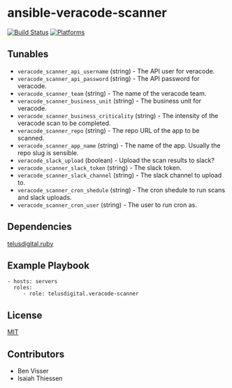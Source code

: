 # ansible-veracode-scanner

[![Build Status](https://travis-ci.org/telusdigital/ansible-veracode-scanner.svg?branch=master)](https://travis-ci.org/telusdigital/ansible-veracode-scanner)
[![Platforms](http://img.shields.io/badge/platforms-ubuntu-lightgrey.svg?style=flat)](#)

Tunables
--------
* `veracode_scanner_api_username` (string) - The API user for veracode.
* `veracode_scanner_api_password` (string) - The API password for veracode.
* `veracode_scanner_team` (string) - The name of the veracode team.
* `veracode_scanner_business_unit` (string) - The business unit for veracode.
* `veracode_scanner_business_criticality` (string) - The intensity of the veracode scan to be completed.
* `veracode_scanner_repo` (string) - The repo URL of the app to be scanned.
* `veracode_scanner_app_name` (string) - The name of the app. Usually the repo slug is sensible.
* `veracode_slack_upload` (boolean) - Upload the scan results to slack?
* `veracode_scanner_slack_token` (string) - The slack token. 
* `veracode_scanner_slack_channel` (string) - The slack channel to upload to.
* `veracode_scanner_cron_shedule` (string) - The cron shedule to run scans and slack uploads.
* `veracode_scanner_cron_user` (string) - The user to run cron as.

Dependencies
------------
[telusdigital.ruby](https://github.com/telusdigital/ansible-ruby/)

Example Playbook
----------------
    - hosts: servers
      roles:
         - role: telusdigital.veracode-scanner


License
-------
[MIT](https://tldrlegal.com/license/mit-license)

Contributors
------------
* Ben Visser
* Isaiah Thiessen


